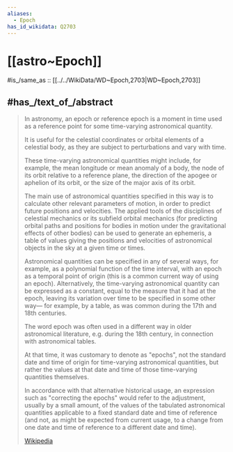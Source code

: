 ```yaml
---
aliases:
  - Epoch
has_id_wikidata: Q2703
---
```


# [[astro~Epoch]] 

#is_/same_as :: [[../../WikiData/WD~Epoch,2703|WD~Epoch,2703]] 

## #has_/text_of_/abstract 

> In astronomy, an epoch or reference epoch is a moment in time 
> used as a reference point for some time-varying astronomical quantity. 
> 
> It is useful for the celestial coordinates or orbital elements of a celestial body, 
> as they are subject to perturbations and vary with time. 
> 
> These time-varying astronomical quantities might include, for example, 
> the mean longitude or mean anomaly of a body, the node of its orbit relative to a reference plane, 
> the direction of the apogee or aphelion of its orbit, or the size of the major axis of its orbit.
>
> The main use of astronomical quantities specified in this way is 
> to calculate other relevant parameters of motion, in order to predict future positions and velocities. 
> The applied tools of the disciplines of celestial mechanics or its subfield orbital mechanics 
> (for predicting orbital paths and positions for bodies in motion under the gravitational effects of other bodies) 
> can be used to generate an ephemeris, 
> a table of values giving the positions and velocities of astronomical objects in the sky at a given time or times.
>
> Astronomical quantities can be specified in any of several ways, 
> for example, as a polynomial function of the time interval, 
> with an epoch as a temporal point of origin (this is a common current way of using an epoch). 
> Alternatively, the time-varying astronomical quantity can be expressed as a constant, 
> equal to the measure that it had at the epoch, leaving its variation over time to be specified in some other way—
> for example, by a table, as was common during the 17th and 18th centuries.
>
> The word epoch was often used in a different way in older astronomical literature, 
> e.g. during the 18th century, in connection with astronomical tables.  
> 
> At that time, it was customary to denote as "epochs", 
> not the standard date and time of origin for time-varying astronomical quantities, 
> but rather the values at that date and time of those time-varying quantities themselves. 
> 
> In accordance with that alternative historical usage, an expression such as "correcting the epochs" 
> would refer to the adjustment, usually by a small amount, of the values of the tabulated astronomical quantities 
> applicable to a fixed standard date and time of reference 
> (and not, as might be expected from current usage, 
> to a change from one date and time of reference to a different date and time).
>
> [Wikipedia](https://en.wikipedia.org/wiki/Epoch%20(astronomy)) 

